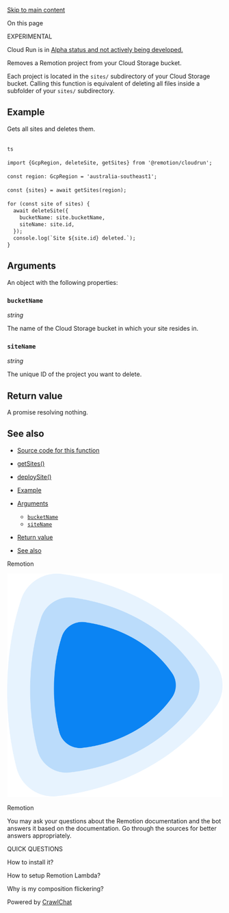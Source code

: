 [Skip to main content](https://www.remotion.dev/docs/cloudrun/deletesite#__docusaurus_skipToContent_fallback)

On this page

EXPERIMENTAL

Cloud Run is in [Alpha status and not actively being developed.](https://www.remotion.dev/docs/cloudrun/status)

Removes a Remotion project from your Cloud Storage bucket.

Each project is located in the `sites/` subdirectory of your Cloud Storage bucket. Calling this function is equivalent of deleting all files inside a subfolder of your `sites/` subdirectory.

## Example [​](https://www.remotion.dev/docs/cloudrun/deletesite\#example "Direct link to Example")

Gets all sites and deletes them.

```

ts

import {GcpRegion, deleteSite, getSites} from '@remotion/cloudrun';

const region: GcpRegion = 'australia-southeast1';

const {sites} = await getSites(region);

for (const site of sites) {
  await deleteSite({
    bucketName: site.bucketName,
    siteName: site.id,
  });
  console.log(`Site ${site.id} deleted.`);
}
```

## Arguments [​](https://www.remotion.dev/docs/cloudrun/deletesite\#arguments "Direct link to Arguments")

An object with the following properties:

### `bucketName` [​](https://www.remotion.dev/docs/cloudrun/deletesite\#bucketname "Direct link to bucketname")

_string_

The name of the Cloud Storage bucket in which your site resides in.

### `siteName` [​](https://www.remotion.dev/docs/cloudrun/deletesite\#sitename "Direct link to sitename")

_string_

The unique ID of the project you want to delete.

## Return value [​](https://www.remotion.dev/docs/cloudrun/deletesite\#return-value "Direct link to Return value")

A promise resolving nothing.

## See also [​](https://www.remotion.dev/docs/cloudrun/deletesite\#see-also "Direct link to See also")

- [Source code for this function](https://github.com/remotion-dev/remotion/blob/main/packages/cloudrun/src/api/delete-site.ts)
- [getSites()](https://www.remotion.dev/docs/cloudrun/getsites)
- [deploySite()](https://www.remotion.dev/docs/cloudrun/deploysite)

- [Example](https://www.remotion.dev/docs/cloudrun/deletesite#example)
- [Arguments](https://www.remotion.dev/docs/cloudrun/deletesite#arguments)
  - [`bucketName`](https://www.remotion.dev/docs/cloudrun/deletesite#bucketname)
  - [`siteName`](https://www.remotion.dev/docs/cloudrun/deletesite#sitename)
- [Return value](https://www.remotion.dev/docs/cloudrun/deletesite#return-value)
- [See also](https://www.remotion.dev/docs/cloudrun/deletesite#see-also)

Remotion

![Logo](https://raw.githubusercontent.com/remotion-dev/brand/refs/heads/main/logo.svg)

Remotion

You may ask your questions about the Remotion documentation and the bot answers it based on the documentation. Go through the sources for better answers appropriately.

QUICK QUESTIONS

How to install it?

How to setup Remotion Lambda?

Why is my composition flickering?

Powered by [CrawlChat](https://crawlchat.app/?ref=powered-by-remotion)